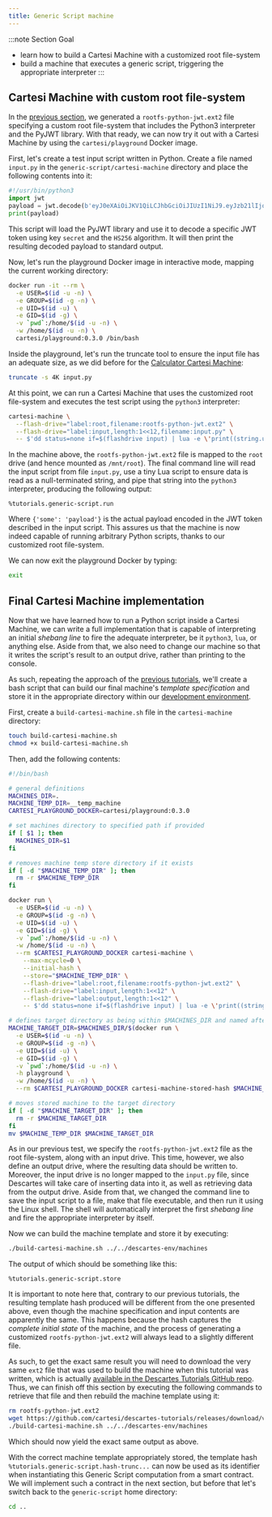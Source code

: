 ```yaml
---
title: Generic Script machine
---
```


:::note Section Goal
- learn how to build a Cartesi Machine with a customized root file-system
- build a machine that executes a generic script, triggering the appropriate interpreter
:::


## Cartesi Machine with custom root file-system

In the [previous section](../custom-rootfs), we generated a `rootfs-python-jwt.ext2` file specifying a custom root file-system that includes the Python3 interpreter and the PyJWT library. With that ready, we can now try it out with a Cartesi Machine by using the `cartesi/playground` Docker image.

First, let's create a test input script written in Python. Create a file named `input.py` in the `generic-script/cartesi-machine` directory and place the following contents into it:

```python
#!/usr/bin/python3
import jwt
payload = jwt.decode(b'eyJ0eXAiOiJKV1QiLCJhbGciOiJIUzI1NiJ9.eyJzb21lIjoicGF5bG9hZCJ9.Joh1R2dYzkRvDkqv3sygm5YyK8Gi4ShZqbhK2gxcs2U', 'secret', algorithms=['HS256'])
print(payload)
```

This script will load the PyJWT library and use it to decode a specific JWT token using key `secret` and the `HS256` algorithm. It will then print the resulting decoded payload to standard output.

Now, let's run the playground Docker image in interactive mode, mapping the current working directory:

```bash
docker run -it --rm \
  -e USER=$(id -u -n) \
  -e GROUP=$(id -g -n) \
  -e UID=$(id -u) \
  -e GID=$(id -g) \
  -v `pwd`:/home/$(id -u -n) \
  -w /home/$(id -u -n) \
  cartesi/playground:0.3.0 /bin/bash
```

Inside the playground, let's run the truncate tool to ensure the input file has an adequate size, as we did before for the [Calculator Cartesi Machine](../../calculator/cartesi-machine#performing-calculations-with-a-cartesi-machine):

```bash
truncate -s 4K input.py
```

At this point, we can run a Cartesi Machine that uses the customized root file-system and executes the test script using the `python3` interpreter:

```bash
cartesi-machine \
  --flash-drive="label:root,filename:rootfs-python-jwt.ext2" \
  --flash-drive="label:input,length:1<<12,filename:input.py" \
  -- $'dd status=none if=$(flashdrive input) | lua -e \'print((string.unpack("z",  io.read("a"))))\' | python3'
```

In the machine above, the `rootfs-python-jwt.ext2` file is mapped to the `root` drive (and hence mounted as `/mnt/root`). The final command line will read the input script from file `input.py`, use a tiny Lua script to ensure data is read as a null-terminated string, and pipe that string into the `python3` interpreter, producing the following output:

```
%tutorials.generic-script.run
```

Where `{'some': 'payload'}` is the actual payload encoded in the JWT token described in the input script. This assures us that the machine is now indeed capable of running arbitrary Python scripts, thanks to our customized root file-system.

We can now exit the playground Docker by typing:

```bash
exit
```

## Final Cartesi Machine implementation

Now that we have learned how to run a Python script inside a Cartesi Machine, we can write a full implementation that is capable of interpreting an initial *shebang line* to fire the adequate interpreter, be it `python3`, `lua`, or anything else. Aside from that, we also need to change our machine so that it writes the script's result to an output drive, rather than printing to the console.

As such, repeating the approach of the [previous tutorials](../../helloworld/cartesi-machine#cartesi-machine-for-the-hello-world-dapp), we'll create a bash script that can build our final machine's *template specification* and store it in the appropriate directory within our [development environment](../../descartes-env).

First, create a `build-cartesi-machine.sh` file in the `cartesi-machine` directory:

```bash
touch build-cartesi-machine.sh
chmod +x build-cartesi-machine.sh
```

Then, add the following contents:

```bash
#!/bin/bash

# general definitions
MACHINES_DIR=.
MACHINE_TEMP_DIR=__temp_machine
CARTESI_PLAYGROUND_DOCKER=cartesi/playground:0.3.0

# set machines directory to specified path if provided
if [ $1 ]; then
  MACHINES_DIR=$1
fi

# removes machine temp store directory if it exists
if [ -d "$MACHINE_TEMP_DIR" ]; then
  rm -r $MACHINE_TEMP_DIR
fi

docker run \
  -e USER=$(id -u -n) \
  -e GROUP=$(id -g -n) \
  -e UID=$(id -u) \
  -e GID=$(id -g) \
  -v `pwd`:/home/$(id -u -n) \
  -w /home/$(id -u -n) \
  --rm $CARTESI_PLAYGROUND_DOCKER cartesi-machine \
    --max-mcycle=0 \
    --initial-hash \
    --store="$MACHINE_TEMP_DIR" \
    --flash-drive="label:root,filename:rootfs-python-jwt.ext2" \
    --flash-drive="label:input,length:1<<12" \
    --flash-drive="label:output,length:1<<12" \
    -- $'dd status=none if=$(flashdrive input) | lua -e \'print((string.unpack("z",  io.read("a"))))\' > /input_script ; chmod +x /input_script ; /input_script | dd status=none of=$(flashdrive output)'

# defines target directory as being within $MACHINES_DIR and named after the stored machine's hash
MACHINE_TARGET_DIR=$MACHINES_DIR/$(docker run \
  -e USER=$(id -u -n) \
  -e GROUP=$(id -g -n) \
  -e UID=$(id -u) \
  -e GID=$(id -g) \
  -v `pwd`:/home/$(id -u -n) \
  -h playground \
  -w /home/$(id -u -n) \
  --rm $CARTESI_PLAYGROUND_DOCKER cartesi-machine-stored-hash $MACHINE_TEMP_DIR/)

# moves stored machine to the target directory
if [ -d "$MACHINE_TARGET_DIR" ]; then
  rm -r $MACHINE_TARGET_DIR
fi
mv $MACHINE_TEMP_DIR $MACHINE_TARGET_DIR
```

As in our previous test, we specify the `rootfs-python-jwt.ext2` file as the root file-system, along with an input drive. This time, however, we also define an output drive, where the resulting data should be written to. Moreover, the input drive is  no longer mapped to the `input.py` file, since Descartes will take care of inserting data into it, as well as retrieving data from the output drive. Aside from that, we changed the command line to save the input script to a file, make that file executable, and then run it using the Linux shell. The shell will automatically interpret the first *shebang line* and fire the appropriate interpreter by itself.

Now we can build the machine template and store it by executing:

```bash
./build-cartesi-machine.sh ../../descartes-env/machines
```

The output of which should be something like this:

```
%tutorials.generic-script.store
```

It is important to note here that, contrary to our previous tutorials, the resulting template hash produced will be different from the one presented above, even though the machine specification and input contents are apparently the same. This happens because the hash captures the *complete initial state* of the machine, and the process of generating a customized `rootfs-python-jwt.ext2` will always lead to a slightly different file.

As such, to get the exact same result you will need to download the very same `ext2` file that was used to build the machine when this tutorial was written, which is actually [available in the Descartes Tutorials GitHub repo](https://github.com/cartesi/descartes-tutorials). Thus, we can finish off this section by executing the following commands to retrieve that file and then rebuild the machine template using it:

```bash
rm rootfs-python-jwt.ext2
wget https://github.com/cartesi/descartes-tutorials/releases/download/v1.1.0/rootfs-python-jwt.ext2
./build-cartesi-machine.sh ../../descartes-env/machines
```

Which should now yield the exact same output as above.

With the correct machine template appropriately stored, the template hash `%tutorials.generic-script.hash-trunc...`  can now be used as its identifier when instantiating this Generic Script computation from a smart contract. We will implement such a contract in the next section, but before that let's switch back to the `generic-script` home directory:

```bash
cd ..
```
